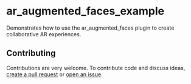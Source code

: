 # ar_augmented_faces_example

Demonstrates how to use the ar_augmented_faces plugin to create collaborative AR experiences.

## Contributing

Contributions are very welcome. To contribute code and discuss ideas, [create a pull request](https://github.com/CariusLars/ar_augmented_faces/compare) or [open an issue](https://github.com/CariusLars/ar_augmented_faces/issues/new).